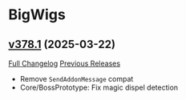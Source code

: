 # BigWigs

## [v378.1](https://github.com/BigWigsMods/BigWigs/tree/v378.1) (2025-03-22)
[Full Changelog](https://github.com/BigWigsMods/BigWigs/compare/v378...v378.1) [Previous Releases](https://github.com/BigWigsMods/BigWigs/releases)

- Remove `SendAddonMessage` compat  
- Core/BossPrototype: Fix magic dispel detection  

